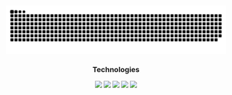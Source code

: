 <div align="center">
  <!-- スネークアニメーション -->
  <picture>
    <source media="(prefers-color-scheme: dark)" srcset="https://raw.githubusercontent.com/yusa-n/yusa-n/main/img/snake-dark.svg">
    <source media="(prefers-color-scheme: light)" srcset="https://raw.githubusercontent.com/yusa-n/yusa-n/main/img/snake.svg">
    <img alt="github contribution grid snake animation" src="https://raw.githubusercontent.com/yusa-n/yusa-n/main/img/snake.svg">
  </picture>

  <!-- 技術スタックバッジ -->
  <h3>Technologies</h3>
  <p>
    <!-- TypeScript -->
    <img src="https://img.shields.io/badge/-TypeScript-3178C6?style=flat&logo=TypeScript&logoColor=white" />
    <!-- Rust -->
    <img src="https://img.shields.io/badge/-Rust-000000?style=flat&logo=Rust&logoColor=white" />
    <!-- Python -->
    <img src="https://img.shields.io/badge/-Python-3776AB?style=flat&logo=Python&logoColor=white" />
    <!-- Vercel -->
    <img src="https://img.shields.io/badge/-Vercel-000000?style=flat&logo=Vercel&logoColor=white" />
    <!-- Next.js -->
    <img src="https://img.shields.io/badge/-Next.js-000000?style=flat&logo=Next.js&logoColor=white" />
  </p>
</div>